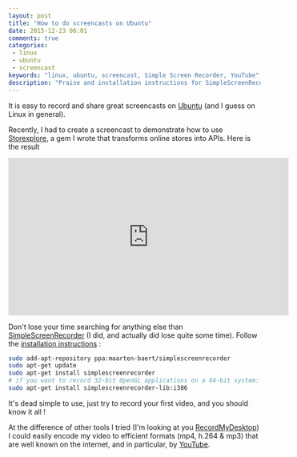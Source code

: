 ```yaml
---
layout: post
title: "How to do screencasts on Ubuntu"
date: 2015-12-23 06:01
comments: true
categories:
 - linux
 - ubuntu
 - screencast
keywords: "linux, ubuntu, screencast, Simple Screen Recorder, YouTube"
description: "Praise and installation instructions for SimpleScreenRecorder on Ubuntu"
---
```

It is easy to record and share great screencasts on [Ubuntu](http://www.ubuntu.com) (and I guess on Linux in general).

Recently, I had to create a screencast to demonstrate how to use [Storexplore](http://philou.github.io/storexplore/), a gem I wrote that transforms online stores into APIs. Here is the result

<iframe width="560" height="315" src="https://www.youtube.com/embed/O30xReGgdVU" frameborder="0" allowfullscreen></iframe>

Don't lose your time searching for anything else than [SimpleScreenRecorder](http://www.maartenbaert.be/simplescreenrecorder) (I did, and actually did lose quite some time). Follow the [installation instructions](http://www.maartenbaert.be/simplescreenrecorder/#download) :

```bash
sudo add-apt-repository ppa:maarten-baert/simplescreenrecorder
sudo apt-get update
sudo apt-get install simplescreenrecorder
# if you want to record 32-bit OpenGL applications on a 64-bit system:
sudo apt-get install simplescreenrecorder-lib:i386
```

It's dead simple to use, just try to record your first video, and you should know it all !

At the difference of other tools I tried (I'm looking at you [RecordMyDesktop](http://recordmydesktop.sourceforge.net/about.php)) I could easily encode my video to efficient formats (mp4, h.264 & mp3) that are well known on the internet, and in particular, by [YouTube](http://www.youtube.com).
